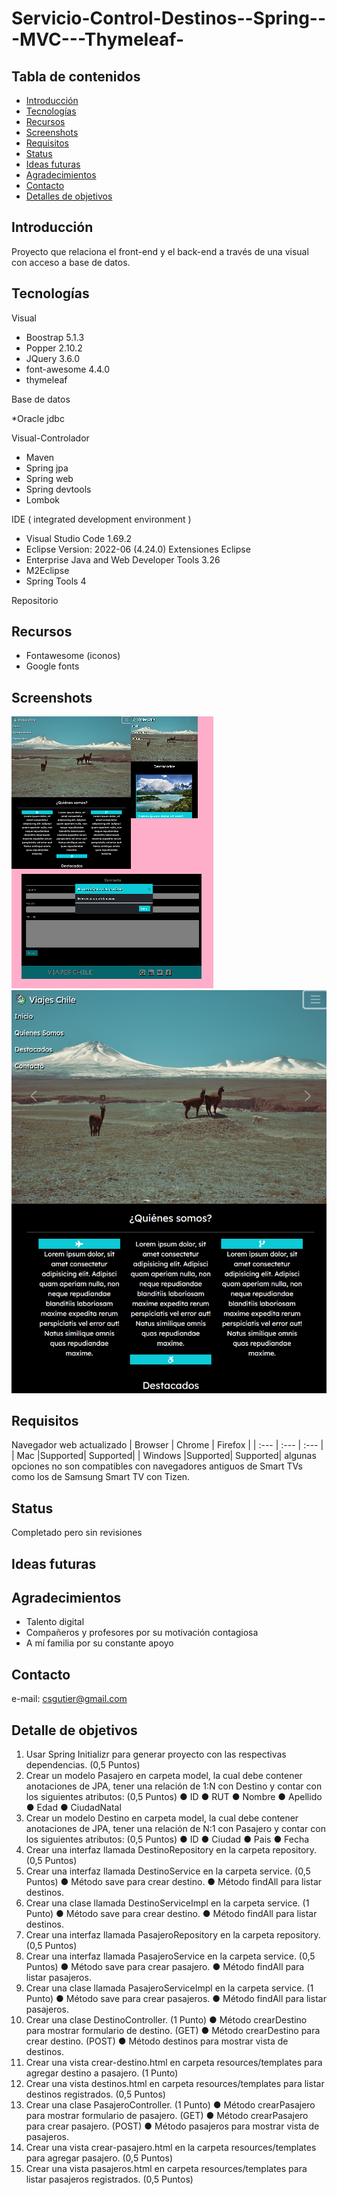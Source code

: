 # Servicio-Control-Destinos--Spring---MVC---Thymeleaf-

## Tabla de contenidos
* [Introducción](#introducción)
* [Tecnologías](#tecnologías)
* [Recursos](#recursos)
* [Screenshots](#screenshots)
* [Requisitos](#requisitos)
* [Status](#status)
* [Ideas futuras](#ideas-futuras)
* [Agradecimientos](#agradecimientos)
* [Contacto](#contacto)
* [Detalles de objetivos](#detalles-de-objetivos)

##  Introducción
 
Proyecto que relaciona el front-end y el back-end a través de una visual con acceso a base de datos. 


##  Tecnologías

Visual

* Boostrap 5.1.3
* Popper 2.10.2 
* JQuery 3.6.0
* font-awesome 4.4.0
* thymeleaf

Base de datos

*Oracle jdbc

Visual-Controlador

* Maven
* Spring jpa
* Spring web
* Spring devtools
* Lombok

IDE ( integrated development environment )

* Visual Studio Code 1.69.2
* Eclipse Version: 2022-06 (4.24.0)
Extensiones Eclipse
* Enterprise Java and Web Developer Tools 3.26
* M2Eclipse
* Spring Tools 4



Repositorio


##  Recursos

* Fontawesome (iconos)
* Google fonts

##  Screenshots

![screenshot2](https://raw.githubusercontent.com/csgutierm/PruebaViajes-csgm/main/assets/img/Screenshoot2.png)
![screenshot](https://raw.githubusercontent.com/csgutierm/PruebaViajes-csgm/main/assets/img/Screenshoot.PNG)



##  Requisitos

Navegador web actualizado
| Browser | Chrome  | Firefox  |
| :---    | :---    | :---     |
| Mac     |Supported| Supported|
| Windows |Supported| Supported|
algunas opciones no son compatibles con navegadores antiguos de Smart TVs como los de Samsung Smart TV con Tizen. 

##  Status

Completado pero sin revisiones 

##  Ideas futuras

##  Agradecimientos

* Talento digital
* Compañeros y profesores por su motivación contagiosa
* A mí familia por su constante apoyo

##  Contacto

e-mail: csgutier@gmail.com

## Detalle de objetivos
1. Usar Spring Initializr para generar proyecto con las respectivas dependencias.
(0,5 Puntos)
2. Crear un modelo Pasajero en carpeta model, la cual debe contener anotaciones de JPA,
tener una relación de 1:N con Destino y contar con los siguientes atributos: (0,5 Puntos)
● ID
● RUT
● Nombre
● Apellido
● Edad
● CiudadNatal
3. Crear un modelo Destino en carpeta model, la cual debe contener anotaciones de JPA,
tener una relación de N:1 con Pasajero y contar con los siguientes atributos:
(0,5 Puntos)
● ID
● Ciudad
● Pais
● Fecha
4. Crear una interfaz llamada DestinoRepository en la carpeta repository. (0,5 Puntos)
5. Crear una interfaz llamada DestinoService en la carpeta service. (0,5 Puntos)
● Método save para crear destino.
● Método findAll para listar destinos.
6. Crear una clase llamada DestinoServiceImpl en la carpeta service. (1 Punto)
● Método save para crear destino.
● Método findAll para listar destinos.
7. Crear una interfaz llamada PasajeroRepository en la carpeta repository. (0,5 Puntos)
8. Crear una interfaz llamada PasajeroService en la carpeta service. (0,5 Puntos)
● Método save para crear pasajero.
● Método findAll para listar pasajeros.
9. Crear una clase llamada PasajeroServiceImpl en la carpeta service. (1 Punto)
● Método save para crear pasajeros.
● Método findAll para listar pasajeros.
10. Crear una clase DestinoController. (1 Punto)
● Método crearDestino para mostrar formulario de destino. (GET)
● Método crearDestino para crear destino. (POST)
● Método destinos para mostrar vista de destinos.
11. Crear una vista crear-destino.html en carpeta resources/templates para agregar destino
a pasajero. (1 Punto)
12. Crear una vista destinos.html en carpeta resources/templates para listar destinos
registrados. (0,5 Puntos)
13. Crear una clase PasajeroController. (1 Punto)
● Método crearPasajero para mostrar formulario de pasajero. (GET)
● Método crearPasajero para crear pasajero. (POST)
● Método pasajeros para mostrar vista de pasajeros.
14. Crear una vista crear-pasajero.html en la carpeta resources/templates para agregar
pasajero. (0,5 Puntos)
15. Crear una vista pasajeros.html en carpeta resources/templates para listar pasajeros
registrados. (0,5 Puntos)
